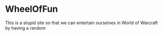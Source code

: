# WheelOfFun
This is a stupid site so that we can entertain ourselves in World of Warcraft by having a random 
